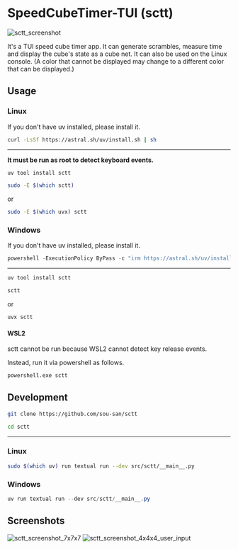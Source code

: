 # SpeedCubeTimer-TUI (sctt)

![sctt_screenshot](https://github.com/user-attachments/assets/d5e05bc7-801d-42ba-a8ee-752c30ad5313)

It's a TUI speed cube timer app. It can generate scrambles, measure time and display the cube's state as a cube net. It can also be used on the Linux console. (A color that cannot be displayed may change to a different color that can be displayed.)

## Usage

### Linux

If you don't have uv installed, please install it.

```bash
curl -LsSf https://astral.sh/uv/install.sh | sh
```

---

**It must be run as root to detect keyboard events.**

```bash
uv tool install sctt
```

```bash
sudo -E $(which sctt)
```

or

```bash
sudo -E $(which uvx) sctt
```

### Windows

If you don't have uv installed, please install it.

```powershell
powershell -ExecutionPolicy ByPass -c "irm https://astral.sh/uv/install.ps1 | iex"
```

---

```powershell
uv tool install sctt
```

```powershell
sctt
```

or

```powershell
uvx sctt
```

#### WSL2

sctt cannot be run because WSL2 cannot detect key release events.

Instead, run it via powershell as follows.

```bash
powershell.exe sctt
```

## Development

```bash
git clone https://github.com/sou-san/sctt
```

```bash
cd sctt
```

---

### Linux

```bash
sudo $(which uv) run textual run --dev src/sctt/__main__.py
```

### Windows

```powershell
uv run textual run --dev src/sctt/__main__.py
```

## Screenshots

![sctt_screenshot_7x7x7](https://github.com/user-attachments/assets/4670e5ad-1732-4822-aa96-29d033697825)
![sctt_screenshot_4x4x4_user_input](https://github.com/user-attachments/assets/f53dd3d8-c732-45dd-835b-2f045c3bb6a4)
